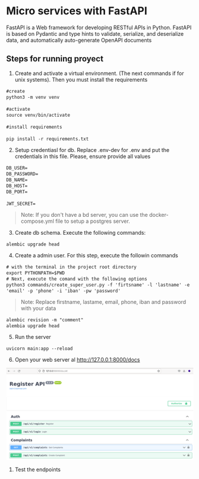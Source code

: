 # Micro services with FastAPI

FastAPI is a Web framework for developing RESTful APIs in Python. FastAPI is based on Pydantic and type hints to validate, serialize, and deserialize data, and automatically auto-generate OpenAPI documents

## Steps for running proyect
1. Create and activate a virtual environment. (The next commands if for unix systems). Then you must install the requirements 
```
#create
python3 -m venv venv

#activate
source venv/bin/activate

#install requirements

pip install -r requirements.txt

```
   
2. Setup credentiasl for db. Replace .env-dev for .env and put the credentials in this file.
Please, ensure provide all values
```
DB_USER=
DB_PASSWORD=
DB_NAME=
DB_HOST=
DB_PORT=

JWT_SECRET=
```
> Note: If you don't have a bd server, you can use the docker-compose.yml file to setup a postgres server.

3. Create db schema. Execute the following commands:
```
alembic upgrade head
```
   
4. Create a admin user. For this step, execute the followin commands

```
# with the terminal in the project root directory
export PYTHONPATH=$PWD
# Next, execute the comand with the following options
python3 commands/create_super_user.py -f 'firtsname' -l 'lastname' -e 'email' -p 'phone' -i 'iban' -pw 'password'

```
> Note: Replace firstname, lastame, email, phone, iban and password with your data


```
alembic revision -m "comment"
alembia upgrade head
```

5. Run the server
```
uvicorn main:app --reload
```

6. Open your web server al http://127.0.0.1:8000/docs
   
![Home](images/fast_home.png)

1. Test the endpoints